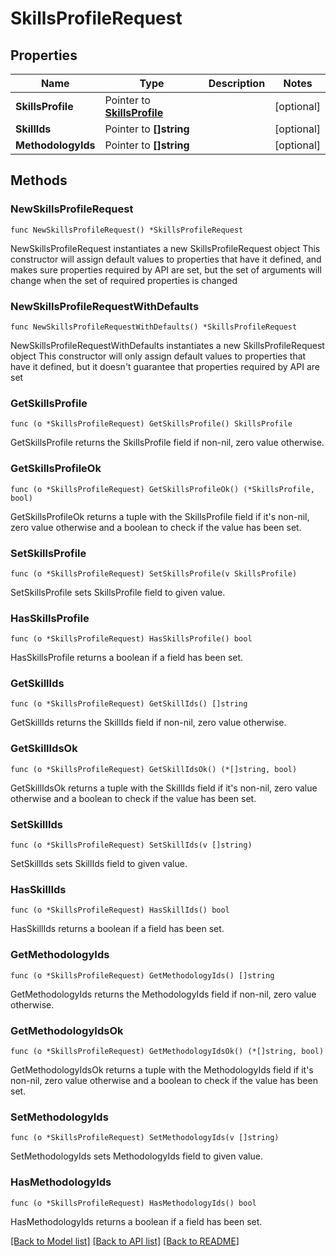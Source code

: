 # SkillsProfileRequest

## Properties

Name | Type | Description | Notes
------------ | ------------- | ------------- | -------------
**SkillsProfile** | Pointer to [**SkillsProfile**](SkillsProfile.md) |  | [optional] 
**SkillIds** | Pointer to **[]string** |  | [optional] 
**MethodologyIds** | Pointer to **[]string** |  | [optional] 

## Methods

### NewSkillsProfileRequest

`func NewSkillsProfileRequest() *SkillsProfileRequest`

NewSkillsProfileRequest instantiates a new SkillsProfileRequest object
This constructor will assign default values to properties that have it defined,
and makes sure properties required by API are set, but the set of arguments
will change when the set of required properties is changed

### NewSkillsProfileRequestWithDefaults

`func NewSkillsProfileRequestWithDefaults() *SkillsProfileRequest`

NewSkillsProfileRequestWithDefaults instantiates a new SkillsProfileRequest object
This constructor will only assign default values to properties that have it defined,
but it doesn't guarantee that properties required by API are set

### GetSkillsProfile

`func (o *SkillsProfileRequest) GetSkillsProfile() SkillsProfile`

GetSkillsProfile returns the SkillsProfile field if non-nil, zero value otherwise.

### GetSkillsProfileOk

`func (o *SkillsProfileRequest) GetSkillsProfileOk() (*SkillsProfile, bool)`

GetSkillsProfileOk returns a tuple with the SkillsProfile field if it's non-nil, zero value otherwise
and a boolean to check if the value has been set.

### SetSkillsProfile

`func (o *SkillsProfileRequest) SetSkillsProfile(v SkillsProfile)`

SetSkillsProfile sets SkillsProfile field to given value.

### HasSkillsProfile

`func (o *SkillsProfileRequest) HasSkillsProfile() bool`

HasSkillsProfile returns a boolean if a field has been set.

### GetSkillIds

`func (o *SkillsProfileRequest) GetSkillIds() []string`

GetSkillIds returns the SkillIds field if non-nil, zero value otherwise.

### GetSkillIdsOk

`func (o *SkillsProfileRequest) GetSkillIdsOk() (*[]string, bool)`

GetSkillIdsOk returns a tuple with the SkillIds field if it's non-nil, zero value otherwise
and a boolean to check if the value has been set.

### SetSkillIds

`func (o *SkillsProfileRequest) SetSkillIds(v []string)`

SetSkillIds sets SkillIds field to given value.

### HasSkillIds

`func (o *SkillsProfileRequest) HasSkillIds() bool`

HasSkillIds returns a boolean if a field has been set.

### GetMethodologyIds

`func (o *SkillsProfileRequest) GetMethodologyIds() []string`

GetMethodologyIds returns the MethodologyIds field if non-nil, zero value otherwise.

### GetMethodologyIdsOk

`func (o *SkillsProfileRequest) GetMethodologyIdsOk() (*[]string, bool)`

GetMethodologyIdsOk returns a tuple with the MethodologyIds field if it's non-nil, zero value otherwise
and a boolean to check if the value has been set.

### SetMethodologyIds

`func (o *SkillsProfileRequest) SetMethodologyIds(v []string)`

SetMethodologyIds sets MethodologyIds field to given value.

### HasMethodologyIds

`func (o *SkillsProfileRequest) HasMethodologyIds() bool`

HasMethodologyIds returns a boolean if a field has been set.


[[Back to Model list]](../README.md#documentation-for-models) [[Back to API list]](../README.md#documentation-for-api-endpoints) [[Back to README]](../README.md)


